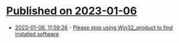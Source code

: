 # [Published on 2023-01-06](index.md)

* [2023-01-06, 11:59:26](https://news.ycombinator.com/item?id=34273757) - [Please stop using Win32_product to find installed software](https://xkln.net/blog/please-stop-using-win32product-to-find-installed-software-alternatives-inside/)

